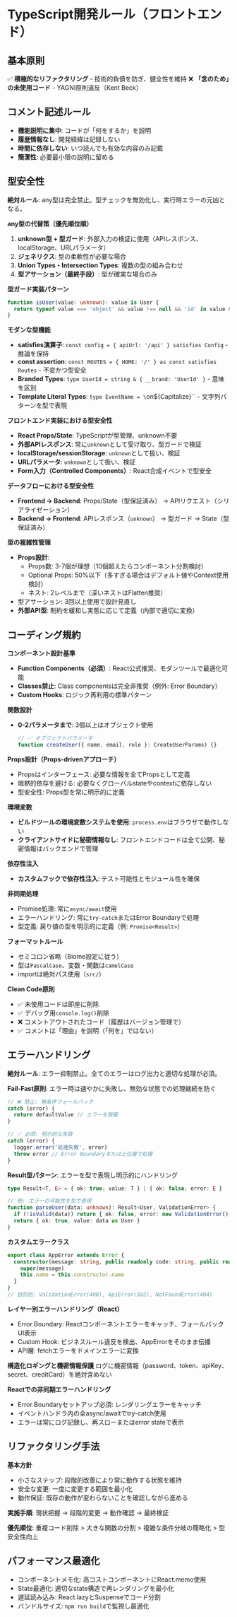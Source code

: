 # TypeScript開発ルール（フロントエンド）

## 基本原則

✅ **積極的なリファクタリング** - 技術的負債を防ぎ、健全性を維持
❌ **「念のため」の未使用コード** - YAGNI原則違反（Kent Beck）

## コメント記述ルール
- **機能説明に集中**: コードが「何をするか」を説明
- **履歴情報なし**: 開発経緯は記録しない
- **時間に依存しない**: いつ読んでも有効な内容のみ記載
- **簡潔性**: 必要最小限の説明に留める

## 型安全性

**絶対ルール**: any型は完全禁止。型チェックを無効化し、実行時エラーの元凶となる。

**any型の代替策（優先順位順）**
1. **unknown型 + 型ガード**: 外部入力の検証に使用（APIレスポンス、localStorage、URLパラメータ）
2. **ジェネリクス**: 型の柔軟性が必要な場合
3. **Union Types・Intersection Types**: 複数の型の組み合わせ
4. **型アサーション（最終手段）**: 型が確実な場合のみ

**型ガード実装パターン**
```typescript
function isUser(value: unknown): value is User {
  return typeof value === 'object' && value !== null && 'id' in value && 'name' in value
}
```

**モダンな型機能**
- **satisfies演算子**: `const config = { apiUrl: '/api' } satisfies Config` - 推論を保持
- **const assertion**: `const ROUTES = { HOME: '/' } as const satisfies Routes` - 不変かつ型安全
- **Branded Types**: `type UserId = string & { __brand: 'UserId' }` - 意味を区別
- **Template Literal Types**: `type EventName = \`on\${Capitalize<string>}\`` - 文字列パターンを型で表現

**フロントエンド実装における型安全性**
- **React Props/State**: TypeScriptが型管理、unknown不要
- **外部APIレスポンス**: 常に`unknown`として受け取り、型ガードで検証
- **localStorage/sessionStorage**: `unknown`として扱い、検証
- **URLパラメータ**: `unknown`として扱い、検証
- **Form入力（Controlled Components）**: React合成イベントで型安全

**データフローにおける型安全性**
- **Frontend → Backend**: Props/State（型保証済み） → APIリクエスト（シリアライゼーション）
- **Backend → Frontend**: APIレスポンス（`unknown`） → 型ガード → State（型保証済み）

**型の複雑性管理**
- **Props設計**:
  - Props数: 3-7個が理想（10個超えたらコンポーネント分割検討）
  - Optional Props: 50%以下（多すぎる場合はデフォルト値やContext使用検討）
  - ネスト: 2レベルまで（深いネストはFlatten推奨）
- 型アサーション: 3回以上使用で設計見直し
- **外部API型**: 制約を緩和し実態に応じて定義（内部で適切に変換）

## コーディング規約

**コンポーネント設計基準**
- **Function Components（必須）**: React公式推奨、モダンツールで最適化可能
- **Classes禁止**: Class componentsは完全非推奨（例外: Error Boundary）
- **Custom Hooks**: ロジック再利用の標準パターン

**関数設計**
- **0-2パラメータまで**: 3個以上はオブジェクト使用
  ```typescript
  // ✅ オブジェクトパラメータ
  function createUser({ name, email, role }: CreateUserParams) {}
  ```

**Props設計（Props-drivenアプローチ）**
- Propsはインターフェース: 必要な情報を全てPropsとして定義
- 暗黙的依存を避ける: 必要なくグローバルstateやcontextに依存しない
- 型安全性: Props型を常に明示的に定義

**環境変数**
- **ビルドツールの環境変数システムを使用**: `process.env`はブラウザで動作しない
- **クライアントサイドに秘密情報なし**: フロントエンドコードは全て公開、秘密情報はバックエンドで管理

**依存性注入**
- **カスタムフックで依存性注入**: テスト可能性とモジュール性を確保

**非同期処理**
- Promise処理: 常に`async/await`使用
- エラーハンドリング: 常に`try-catch`またはError Boundaryで処理
- 型定義: 戻り値の型を明示的に定義（例: `Promise<Result>`）

**フォーマットルール**
- セミコロン省略（Biome設定に従う）
- 型は`PascalCase`、変数・関数は`camelCase`
- importは絶対パス使用（`src/`）

**Clean Code原則**
- ✅ 未使用コードは即座に削除
- ✅ デバッグ用`console.log()`削除
- ❌ コメントアウトされたコード（履歴はバージョン管理で）
- ✅ コメントは「理由」を説明（「何を」ではない）

## エラーハンドリング

**絶対ルール**: エラー抑制禁止。全てのエラーはログ出力と適切な処理が必須。

**Fail-Fast原則**: エラー時は速やかに失敗し、無効な状態での処理継続を防ぐ
```typescript
// ❌ 禁止: 無条件フォールバック
catch (error) {
  return defaultValue // エラーを隠蔽
}

// ✅ 必須: 明示的な失敗
catch (error) {
  logger.error('処理失敗', error)
  throw error // Error Boundaryまたは上位層で処理
}
```

**Result型パターン**: エラーを型で表現し明示的にハンドリング
```typescript
type Result<T, E> = { ok: true; value: T } | { ok: false; error: E }

// 例: エラーの可能性を型で表現
function parseUser(data: unknown): Result<User, ValidationError> {
  if (!isValid(data)) return { ok: false, error: new ValidationError() }
  return { ok: true, value: data as User }
}
```

**カスタムエラークラス**
```typescript
export class AppError extends Error {
  constructor(message: string, public readonly code: string, public readonly statusCode = 500) {
    super(message)
    this.name = this.constructor.name
  }
}
// 目的別: ValidationError(400), ApiError(502), NotFoundError(404)
```

**レイヤー別エラーハンドリング（React）**
- Error Boundary: Reactコンポーネントエラーをキャッチ、フォールバックUI表示
- Custom Hook: ビジネスルール違反を検出、AppErrorをそのまま伝播
- API層: fetchエラーをドメインエラーに変換

**構造化ロギングと機密情報保護**
ログに機密情報（password、token、apiKey、secret、creditCard）を絶対含めない

**Reactでの非同期エラーハンドリング**
- Error Boundaryセットアップ必須: レンダリングエラーをキャッチ
- イベントハンドラ内の全async/awaitでtry-catch使用
- エラーは常にログ記録し、再スローまたはerror stateで表示

## リファクタリング手法

**基本方針**
- 小さなステップ: 段階的改善により常に動作する状態を維持
- 安全な変更: 一度に変更する範囲を最小化
- 動作保証: 既存の動作が変わらないことを確認しながら進める

**実施手順**: 現状把握 → 段階的変更 → 動作確認 → 最終検証

**優先順位**: 重複コード削除 > 大きな関数の分割 > 複雑な条件分岐の簡略化 > 型安全性向上

## パフォーマンス最適化

- コンポーネントメモ化: 高コストコンポーネントにReact.memo使用
- State最適化: 適切なstate構造で再レンダリングを最小化
- 遅延読み込み: React.lazyとSuspenseでコード分割
- バンドルサイズ: `npm run build`で監視し最適化
